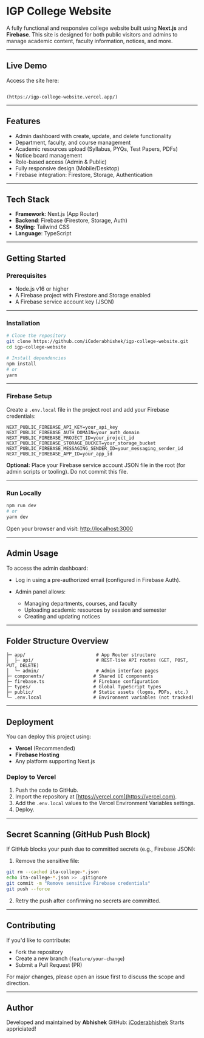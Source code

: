 
# IGP College Website

A fully functional and responsive college website built using **Next.js** and **Firebase**. This site is designed for both public visitors and admins to manage academic content, faculty information, notices, and more.

---

## Live Demo

Access the site here:

```

(https://igp-college-website.vercel.app/)
````

---

## Features

- Admin dashboard with create, update, and delete functionality
- Department, faculty, and course management
- Academic resources upload (Syllabus, PYQs, Test Papers, PDFs)
- Notice board management
- Role-based access (Admin & Public)
- Fully responsive design (Mobile/Desktop)
- Firebase integration: Firestore, Storage, Authentication

---

## Tech Stack

- **Framework**: Next.js (App Router)
- **Backend**: Firebase (Firestore, Storage, Auth)
- **Styling**: Tailwind CSS
- **Language**: TypeScript

---

## Getting Started

### Prerequisites

- Node.js v16 or higher
- A Firebase project with Firestore and Storage enabled
- A Firebase service account key (JSON)

---

### Installation

```bash
# Clone the repository
git clone https://github.com/iCoderabhishek/igp-college-website.git
cd igp-college-website

# Install dependencies
npm install
# or
yarn
````

---

### Firebase Setup

Create a `.env.local` file in the project root and add your Firebase credentials:

```env
NEXT_PUBLIC_FIREBASE_API_KEY=your_api_key
NEXT_PUBLIC_FIREBASE_AUTH_DOMAIN=your_auth_domain
NEXT_PUBLIC_FIREBASE_PROJECT_ID=your_project_id
NEXT_PUBLIC_FIREBASE_STORAGE_BUCKET=your_storage_bucket
NEXT_PUBLIC_FIREBASE_MESSAGING_SENDER_ID=your_messaging_sender_id
NEXT_PUBLIC_FIREBASE_APP_ID=your_app_id
```

**Optional:** Place your Firebase service account JSON file in the root (for admin scripts or tooling). Do not commit this file.

---

### Run Locally

```bash
npm run dev
# or
yarn dev
```

Open your browser and visit:
[http://localhost:3000](http://localhost:3000)

---

## Admin Usage

To access the admin dashboard:

* Log in using a pre-authorized email (configured in Firebase Auth).
* Admin panel allows:

  * Managing departments, courses, and faculty
  * Uploading academic resources by session and semester
  * Creating and updating notices

---

## Folder Structure Overview

```
├─ app/                          # App Router structure
│  ├─ api/                       # REST-like API routes (GET, POST, PUT, DELETE)
│  └─ admin/                     # Admin interface pages
├─ components/                  # Shared UI components
├─ firebase.ts                  # Firebase configuration
├─ types/                       # Global TypeScript types
├─ public/                      # Static assets (logos, PDFs, etc.)
└─ .env.local                   # Environment variables (not tracked)
```

---

## Deployment

You can deploy this project using:

* **Vercel** (Recommended)
* **Firebase Hosting**
* Any platform supporting Next.js

### Deploy to Vercel

1. Push the code to GitHub.
2. Import the repository at [https://vercel.com](https://vercel.com).
3. Add the `.env.local` values to the Vercel Environment Variables settings.
4. Deploy.

---

## Secret Scanning (GitHub Push Block)

If GitHub blocks your push due to committed secrets (e.g., Firebase JSON):

1. Remove the sensitive file:

```bash
git rm --cached ita-college-*.json
echo ita-college-*.json >> .gitignore
git commit -m "Remove sensitive Firebase credentials"
git push --force
```

2. Retry the push after confirming no secrets are committed.

---

## Contributing

If you'd like to contribute:

* Fork the repository
* Create a new branch (`feature/your-change`)
* Submit a Pull Request (PR)

For major changes, please open an issue first to discuss the scope and direction.

---

## Author

Developed and maintained by **Abhishek**
GitHub: [iCoderabhishek](https://github.com/iCoderabhishek)
Starts appriciated!
